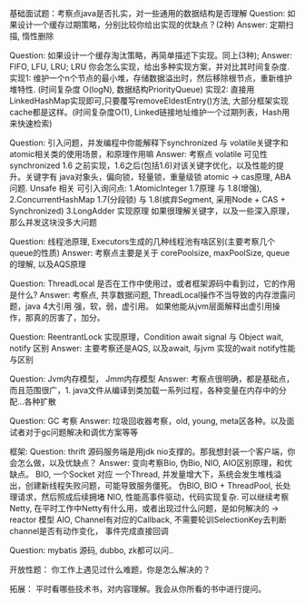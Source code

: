 基础面试题：考察点java是否扎实，对一些通用的数据结构是否理解
Question: 如果设计一个缓存过期策略，分别比较你给出实现的优缺点？(2种)
Answer: 定期扫描, 惰性删除

Question: 如果设计一个缓存淘汰策略，再简单描述下实现。同上(3种); 
Answer: FIFO, LFU, LRU; LRU 你会怎么实现，给出多种实现方案，并对比其时间复杂度.
	实现1: 维护一个n个节点的最小堆，存储数据溢出时，然后移除根节点，重新维护堆特性. (时间复杂度 O(logN), 数据结构PriorityQueue)
	实现2: 直接用LinkedHashMap实现即可,只要覆写removeEldestEntry()方法, 大部分框架实现cache都是这样。(时间复杂度O(1), Linked链接地址维护一个过期列表，Hash用来快速检索)

Question: 引入问题，并发编程中你能解释下synchronized 与 volatile关键字和atomic相关类的使用场景，和原理作用嘛
Answer: 考察点 
	volatile 可见性
	synchronized 1.6 之前实现，1.6之后(包括1.6)对该关键字优化，以及性能的提升。关键字有 java对象头，偏向锁，轻量锁，重量级锁
	atomic -> cas原理, ABA问题.  Unsafe 相关
		可引入询问点: 
			1.AtomicInteger 1.7原理 与 1.8(增强), 
			2.ConcurrentHashMap 1.7(分段锁) 与 1.8(摈弃Segment, 采用Node + CAS + Synchronized)
			3.LongAdder 实现原理
	如果很理解关键字，以及一些深入原理，那么并发这块没多大问题

Question: 线程池原理, Executors生成的几种线程池有啥区别(主要考察几个queue的性质)
Answer: 考察点主要是关于 corePoolsize, maxPoolSize, queue的理解, 以及AQS原理

Question: ThreadLocal 是否在工作中使用过，或者框架源码中看到过，它的作用是什么?
Answer: 考察点, 共享数据问题, ThreadLocal操作不当导致的内存泄露问题，java 4大引用 强，软，弱，虚引用。
	如果他能从jvm层面解释出虚引用操作，那真的厉害了，加分。

Question: ReentrantLock 实现原理，Condition await signal 与 Object wait, notify 区别
Answer: 主要考察还是AQS, 以及await, 与jvm 实现的wait notify性能与区别

Question: Jvm内存模型， Jmm内存模型
Answer: 考察点很明确，都是基础点，而且范围很广，1. java文件从编译到类加载一系列过程，各种变量在内存中的分配...各种扩散

Question: GC 考察
Answer: 垃圾回收器考察，old, young, meta区各种。以及面试者对于gc问题解决和调优方案等等

框架:
Question: thrift 源码服务端是用jdk nio支撑的。那我想封装一个客户端，你会怎么做，以及优缺点？
Answer: 变向考察Bio, 伪Bio, NIO, AIO区别原理，和优缺点。
	BIO, 一个Socket 对应 一个Thread, 并发量增大下，系统会发生堆栈溢出，创建新线程失败问题，可能导致服务僵死。
	伪BIO, BIO + ThreadPool, 长处理请求，然后照成后续拥堵
	NIO, 性能高事件驱动，代码实现复杂.
		可以继续考察Netty, 在平时工作中Netty有什么用，或者出现过什么问题，是如何解决的
		-> reactor 模型
	AIO,  Channel有对应的Callback, 不需要轮训SelectionKey去判断channel是否有动作变化， 事件完成直接回调

Question: mybatis 源码, dubbo, zk都可以问..


开放性题：
你工作上遇见过什么难题，你是怎么解决的？

拓展：
平时看哪些技术书，对内容理解。我会从你所看的书中进行提问。

